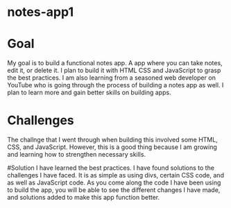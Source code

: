 # notes-app1

# Goal
My goal is to build a functional notes app. A app where you can take notes, edit it, or delete it. I plan to build it with HTML CSS and JavaScript to grasp the best practices. 
I am also learning from a seasoned web developer on YouTube who is going through the process of building a notes app as well. I plan to learn more and gain better
skills on building apps.

# Challenges
The challnge that I went through when building this involved some HTML, CSS, and JavaScript. However, this is a good thing because I am growing and learning
how to strengthen necessary skills. 

#Solution
I have learned the best practices. I have found solutions to the challenges I have faced. It is as simple as using divs, certain CSS code, and as well as JavaScript code. 
As you come along the code I have been using to build the app, you will be able to see the different changes I have made, and solutions added to make this app function better.
